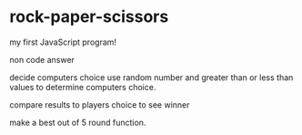 # rock-paper-scissors

my first JavaScript program!


non code answer

decide computers choice 
    use random number and greater than or less than values to determine computers choice.

compare results to players choice to see winner

make a best out of 5 round function.


